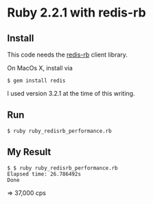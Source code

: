 # Ruby 2.2.1 with redis-rb

## Install

This code needs the [redis-rb](https://github.com/redis/redis-rb) client library.

On MacOs X, install via

```
$ gem install redis
```

I used version 3.2.1 at the time of this writing.


## Run

```
$ ruby ruby_redisrb_performance.rb
```


## My Result

```
$ $ ruby ruby_redisrb_performance.rb
Elapsed time: 26.786492s
Done
```

=> 37,000 cps

